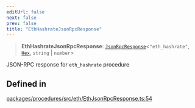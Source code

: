 ```yaml
---
editUrl: false
next: false
prev: false
title: "EthHashrateJsonRpcResponse"
---
```


> **EthHashrateJsonRpcResponse**: [`JsonRpcResponse`](/reference/tevm/jsonrpc/type-aliases/jsonrpcresponse/)\<`"eth_hashrate"`, [`Hex`](/reference/tevm/utils/type-aliases/hex/), `string` \| `number`\>

JSON-RPC response for `eth_hashrate` procedure

## Defined in

[packages/procedures/src/eth/EthJsonRpcResponse.ts:54](https://github.com/qbzzt/tevm-monorepo/blob/main/packages/procedures/src/eth/EthJsonRpcResponse.ts#L54)
